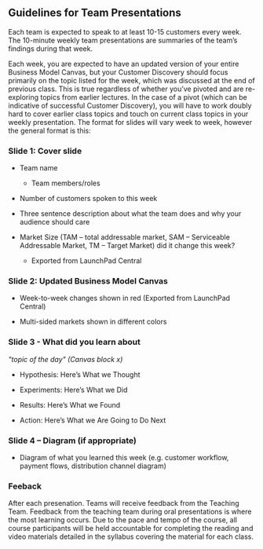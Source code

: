 ## Guidelines for Team Presentations

Each team is expected to speak to at least 10-15 customers every week. The 10-minute weekly team presentations are summaries of the team’s findings during that week.

Each week, you are expected to have an updated version of your entire Business Model Canvas, but your Customer Discovery should focus primarily on the topic listed for the week, which was discussed at the end of previous class. This is true regardless of whether you’ve pivoted and are re-exploring topics from earlier lectures. In the case of a pivot (which can be indicative of successful Customer Discovery), you will have to work doubly hard to cover earlier class topics and touch on current class topics in your weekly presentation. The format for slides will vary week to week, however the general format is this:

### Slide 1: Cover slide

* Team name
    * Team members/roles


* Number of customers spoken to this week

* Three sentence description about what the team does and why your audience should care

* Market Size (TAM – total addressable market, SAM – Serviceable Addressable Market,   TM – Target Market) did it change this week?
    * Exported from LaunchPad Central


### Slide 2: Updated Business Model Canvas 

* Week-to-week changes shown in red (Exported from LaunchPad Central)

* Multi-sided markets shown in different colors

### Slide 3 - What did you learn about

*"topic of the day" (Canvas block x)*

* Hypothesis: Here’s What we Thought

* Experiments: Here’s What we Did

* Results: Here’s What we Found

* Action: Here’s What we Are Going to Do Next

### Slide 4 – Diagram (if appropriate)

* Diagram of what you learned this week (e.g. customer workflow, payment flows, distribution channel diagram)

### Feeback
After each presenation. Teams will receive feedback from the Teaching Team. Feedback from the teaching team during oral presentations is where the most learning occurs. Due to the pace and tempo of the course, all course participants will be held accountable for completing the reading and video materials detailed in the syllabus covering the material for each class.
